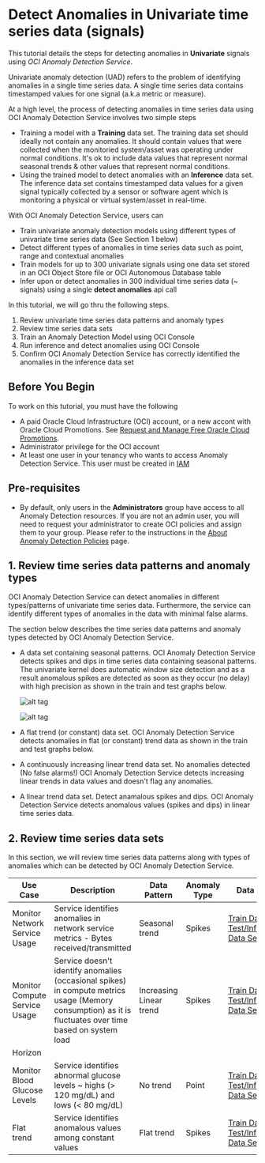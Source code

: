 # Detect Anomalies in Univariate time series data (signals)

This tutorial details the steps for detecting anomalies in **Univariate** signals using *OCI Anomaly Detection Service*.

Univariate anomaly detection (UAD) refers to the problem of identifying anomalies in a single time series data.  A single time series data contains timestamped values for one signal (a.k.a metric or measure).

At a high level, the process of detecting anomalies in time series data using OCI Anomaly Detection Service involves two simple steps
- Training a model with a **Training** data set.
  The training data set should ideally not contain any anomalies. It should contain values that were collected when the monitoried system/asset was operating under normal conditions.  It's ok to include data values that represent normal seasonal trends & other values that represent normal conditions. 
- Using the trained model to detect anomalies with an **Inference** data set.
  The inference data set contains timestamped data values for a given signal typically collected by a sensor or software agent which is monitoring a physical or virtual system/asset in real-time.

With OCI Anomaly Detection Service, users can
- Train univariate anomaly detection models using different types of univariate time series data (See Section 1 below)
- Detect different types of anomalies in time series data such as point, range and contextual anomalies
- Train models for up to 300 univariate signals using one data set stored in an OCI Object Store file or OCI Autonomous Database table
- Infer upon or detect anomalies in 300 individual time series data (~ signals) using a single **detect anomalies** api call

In this tutorial, we will go thru the following steps.

1. Review univariate time series data patterns and anomaly types
2. Review time series data sets
3. Train an Anomaly Detection Model using OCI Console
4. Run inference and detect anomalies using OCI Console
5. Confirm OCI Anomaly Detection Service has correctly identified the anomalies in the inference data set

## Before You Begin
To work on this tutorial, you must have the following
- A paid Oracle Cloud Infrastructure (OCI) account, or a new accont with Oracle Cloud Promotions.  See [Request and Manage Free Oracle Cloud Promotions](https://docs.oracle.com/en-us/iaas/Content/GSG/Tasks/signingup.htm).
- Administrator privilege for the OCI account
- At least one user in your tenancy who wants to access Anomaly Detection Service. This user must be created in [IAM](https://docs.oracle.com/en-us/iaas/Content/Identity/Tasks/managingusers.htm)

## Pre-requisites
- By default, only users in the **Administrators** group have access to all Anomaly Detection resources. If you are not an admin user, you will need to request your administrator to create OCI policies and assign them to your group.  Please refer to the instructions in the [About Anomaly Detection Policies](https://docs.oracle.com/en-us/iaas/Content/anomaly/using/policies.htm) page.

## 1. Review time series data patterns and anomaly types
   OCI Anomaly Detection Service can detect anomalies in different types/patterns of univariate time series data.  Furthermore, the service can identify different types of anomalies in the data with minimal false alarms.

   The section below describes the time series data patterns and anomaly types detected by OCI Anomaly Detection Service.

   - A data set containing seasonal patterns.
     OCI Anomaly Detection Service detects spikes and dips in time series data containing seasonal patterns. The univariate kernel does automatic window size detection and as a result anomalous spikes are detected as soon as they occur (no delay) with high precision as shown in the train and test graphs below.

     ![alt tag](./images/A-01.PNG)

     ![alt tag](./images/A-01.PNG)

   - A flat trend (or constant) data set.
     OCI Anomaly Detection Service detects anomalies in flat (or constant) trend data as shown in the train and test graphs below. 

   - A continuously increasing linear trend data set. No anomalies detected (No false alarms!)
     OCI Anomaly Detection Service detects increasing linear trends in data values and doesn't flag any anomalies. 

   - A linear trend data set. Detect anamalous spikes and dips.
     OCI Anomaly Detection Service detects anomalous values (spikes and dips) in linear time series data.

## 2. Review time series data sets
   In this section, we will review time series data patterns along with types of anomalies which can be detected by OCI Anomaly Detection Service.

   Use Case | Description | Data Pattern | Anomaly Type | Data Sets
   -------- | ----------- | ------------ | ------------ | ---------
   Monitor Network Service Usage | Service identifies anomalies in network service metrics - Bytes received/transmitted | Seasonal trend | Spikes | [Train Data Set](./data/network_svc_usage_train.csv) [Test/Inference Data Set](./data/network_svc_usage_test.csv)
   Monitor Compute Service Usage | Service doesn't identify anomalies (occasional spikes) in compute metrics usage (Memory consumption) as it is fluctuates over time based on system load | Increasing Linear trend | Spikes | [Train Data Set](./data/database_vm_train.csv) [Test/Inference Data Set](./data/database_vm_test.csv)
   Horizon | | | |
   Monitor Blood Glucose Levels | Service identifies abnormal glucose levels ~ highs (> 120 mg/dL) and lows (< 80 mg/dL) | No trend | Point | [Train Data Set](./data/ad-diabetes-train.csv) [Test/Inference Data Set](./data/ad-diabetes-test.csv)
   Flat trend | Service identifies anomalous values among constant values | Flat trend | Spikes | [Train Data Set](./data/simple_flat_train.csv) [Test/Inference Data Set](./data/simple_flat_test.csv)
